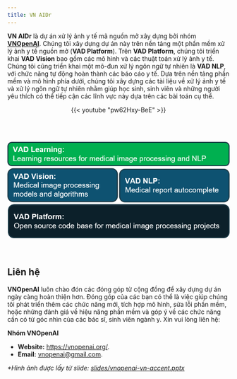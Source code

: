 ```yaml
---
title: VN AIDr
---
```


**VN AIDr** là dự án xử lý ảnh y tế mã nguồn mở xây dựng bởi nhóm **[VNOpenAI](https://vnopenai.org/)**. Chúng tôi xây dựng dự án này trên nền tảng một phần mềm xử lý ảnh y tế nguồn mở (**VAD Platform**). Trên **VAD Platform**, chúng tôi triển khai **VAD Vision** bao gồm các mô hình và các thuật toán xử lý ảnh y tế. Chúng tôi cũng triển khai một mô-đun xử lý ngôn ngữ tự nhiên là **VAD NLP**, với chức năng tự động hoàn thành các báo cáo y tế. Dựa trên nền tảng phần mềm và mô hình phía dưới, chúng tôi xây dựng các tài liệu về xử lý ảnh y tế và xử lý ngôn ngữ tự nhiên nhằm giúp học sinh, sinh viên và những người yêu thích có thể tiếp cận các lĩnh vực này dựa trên các bài toán cụ thể.


<div style="text-align: center; margin-bottom: 1rem; max-width: 40rem; margin-left: auto; margin-right: auto;">
    <!-- <img src="https://raw.githubusercontent.com/VNOpenAI/vn-aidr/master/screenshots/screen.png" style="width: 40rem; border-radius: 0.5rem;"> -->
    {{< youtube "pw62Hxy-BeE" >}}
</div>


<img alt="Submodules" src="modules.png" style="margin-left: auto; margin-right: auto; width: 40rem; margin-top: 4rem; margin-bottom: 4rem; display: block;">

<p style="font-weight: bold; text-align: center"></p>

## Liên hệ

**VNOpenAI** luôn chào đón các đóng góp từ cộng đồng để xây dựng dự án ngày càng hoàn thiện hơn. Đóng góp của các bạn có thể là việc giúp chúng tôi phát triển thêm các chức năng mới, tích hợp mô hình, sửa lỗi phần mềm, hoặc những đánh giá về hiệu năng phần mềm và góp ý về các chức năng cần có từ góc nhìn của các bác sĩ, sinh viên ngành y. Xin vui lòng liên hệ:

**Nhóm VNOpenAI**

- **Website:** <https://vnopenai.org/>.
- **Email:** vnopenai@gmail.com.


*\*Hình ảnh được lấy từ slide: [slides/vnopenai-vn-accent.pptx](/slides/vnopenai-vn-accent.pptx)*

